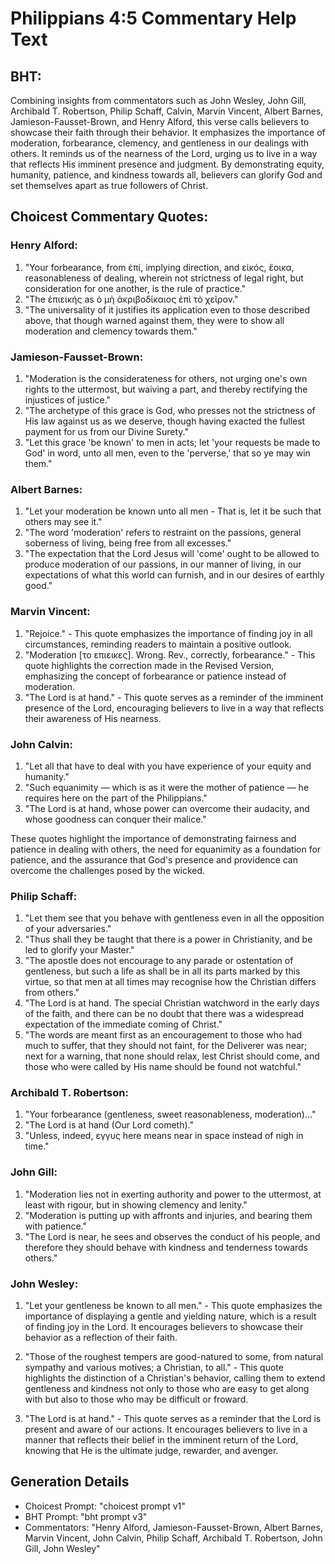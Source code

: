 # Philippians 4:5 Commentary Help Text

## BHT:
Combining insights from commentators such as John Wesley, John Gill, Archibald T. Robertson, Philip Schaff, Calvin, Marvin Vincent, Albert Barnes, Jamieson-Fausset-Brown, and Henry Alford, this verse calls believers to showcase their faith through their behavior. It emphasizes the importance of moderation, forbearance, clemency, and gentleness in our dealings with others. It reminds us of the nearness of the Lord, urging us to live in a way that reflects His imminent presence and judgment. By demonstrating equity, humanity, patience, and kindness towards all, believers can glorify God and set themselves apart as true followers of Christ.

## Choicest Commentary Quotes:
### Henry Alford:
1. "Your forbearance, from ἐπί, implying direction, and εἰκός, ἔοικα, reasonableness of dealing, wherein not strictness of legal right, but consideration for one another, is the rule of practice." 
2. "The ἐπιεικής as ὁ μὴ ἀκριβοδίκαιος ἐπὶ τὸ χεῖρον." 
3. "The universality of it justifies its application even to those described above, that though warned against them, they were to show all moderation and clemency towards them."

### Jamieson-Fausset-Brown:
1. "Moderation is the considerateness for others, not urging one's own rights to the uttermost, but waiving a part, and thereby rectifying the injustices of justice." 
2. "The archetype of this grace is God, who presses not the strictness of His law against us as we deserve, though having exacted the fullest payment for us from our Divine Surety."
3. "Let this grace 'be known' to men in acts; let 'your requests be made to God' in word, unto all men, even to the 'perverse,' that so ye may win them."

### Albert Barnes:
1. "Let your moderation be known unto all men - That is, let it be such that others may see it."
2. "The word 'moderation' refers to restraint on the passions, general soberness of living, being free from all excesses."
3. "The expectation that the Lord Jesus will 'come' ought to be allowed to produce moderation of our passions, in our manner of living, in our expectations of what this world can furnish, and in our desires of earthly good."

### Marvin Vincent:
1. "Rejoice." - This quote emphasizes the importance of finding joy in all circumstances, reminding readers to maintain a positive outlook.
2. "Moderation [το επιεικες]. Wrong. Rev., correctly, forbearance." - This quote highlights the correction made in the Revised Version, emphasizing the concept of forbearance or patience instead of moderation.
3. "The Lord is at hand." - This quote serves as a reminder of the imminent presence of the Lord, encouraging believers to live in a way that reflects their awareness of His nearness.

### John Calvin:
1. "Let all that have to deal with you have experience of your equity and humanity." 
2. "Such equanimity — which is as it were the mother of patience — he requires here on the part of the Philippians."
3. "The Lord is at hand, whose power can overcome their audacity, and whose goodness can conquer their malice."

These quotes highlight the importance of demonstrating fairness and patience in dealing with others, the need for equanimity as a foundation for patience, and the assurance that God's presence and providence can overcome the challenges posed by the wicked.

### Philip Schaff:
1. "Let them see that you behave with gentleness even in all the opposition of your adversaries." 
2. "Thus shall they be taught that there is a power in Christianity, and be led to glorify your Master."
3. "The apostle does not encourage to any parade or ostentation of gentleness, but such a life as shall be in all its parts marked by this virtue, so that men at all times may recognise how the Christian differs from others."
4. "The Lord is at hand. The special Christian watchword in the early days of the faith, and there can be no doubt that there was a widespread expectation of the immediate coming of Christ."
5. "The words are meant first as an encouragement to those who had much to suffer, that they should not faint, for the Deliverer was near; next for a warning, that none should relax, lest Christ should come, and those who were called by His name should be found not watchful."

### Archibald T. Robertson:
1. "Your forbearance (gentleness, sweet reasonableness, moderation)..."
2. "The Lord is at hand (Our Lord cometh)."
3. "Unless, indeed, εγγυς here means near in space instead of nigh in time."

### John Gill:
1. "Moderation lies not in exerting authority and power to the uttermost, at least with rigour, but in showing clemency and lenity."
2. "Moderation is putting up with affronts and injuries, and bearing them with patience."
3. "The Lord is near, he sees and observes the conduct of his people, and therefore they should behave with kindness and tenderness towards others."

### John Wesley:
1. "Let your gentleness be known to all men." - This quote emphasizes the importance of displaying a gentle and yielding nature, which is a result of finding joy in the Lord. It encourages believers to showcase their behavior as a reflection of their faith.

2. "Those of the roughest tempers are good-natured to some, from natural sympathy and various motives; a Christian, to all." - This quote highlights the distinction of a Christian's behavior, calling them to extend gentleness and kindness not only to those who are easy to get along with but also to those who may be difficult or froward.

3. "The Lord is at hand." - This quote serves as a reminder that the Lord is present and aware of our actions. It encourages believers to live in a manner that reflects their belief in the imminent return of the Lord, knowing that He is the ultimate judge, rewarder, and avenger.


## Generation Details
- Choicest Prompt: "choicest prompt v1"
- BHT Prompt: "bht prompt v3"
- Commentators: "Henry Alford, Jamieson-Fausset-Brown, Albert Barnes, Marvin Vincent, John Calvin, Philip Schaff, Archibald T. Robertson, John Gill, John Wesley"
